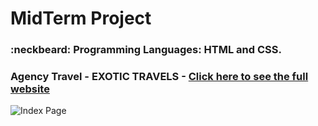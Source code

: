 # MidTerm Project  

### :neckbeard: Programming Languages: HTML and CSS.

### Agency Travel - EXOTIC TRAVELS - [Click here to see the full website](http://www.media15live.com/studentsUpload/BARDINI_1585582065/)

![Index Page](https://github.com/thiagobardini/HTML5-CSS-BHCC/blob/master/Imagens/Screen%20Shot%202020-04-03%20at%206.18.10%20PM.png)
